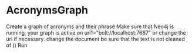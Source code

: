 # AcronymsGraph
Create a graph of acronyms and their phrase
Make sure that Neo4j is running, your graph is active on uri1="bolt://localhost:7687" or change the uri if necessary. 
change the document
be sure that the text is not cleaned of ()
Run

